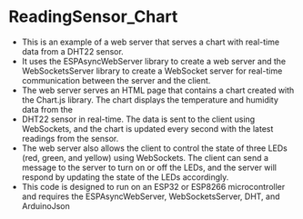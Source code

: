 ﻿# ReadingSensor_Chart

* This is an example of a web server that serves a chart with real-time
   data from a DHT22 sensor.
 * It uses the ESPAsyncWebServer library to create a web server and the
    WebSocketsServer library to create a WebSocket server for real-time
    communication between the server and the client.
  * The web server serves an HTML page that contains a chart created with the
    Chart.js library. The chart displays the temperature and humidity data from
the
  * DHT22 sensor in real-time. The data is sent to the client using WebSockets,
    and the chart is updated every second with the latest readings from the
sensor.
  * The web server also allows the client to control the state of three LEDs
    (red, green, and yellow) using WebSockets. The client can send a message to
    the server to turn on or off the LEDs, and the server will respond by
    updating the state of the LEDs accordingly.
  * This code is designed to run on an ESP32 or ESP8266 microcontroller and
    requires the ESPAsyncWebServer, WebSocketsServer, DHT, and ArduinoJson
